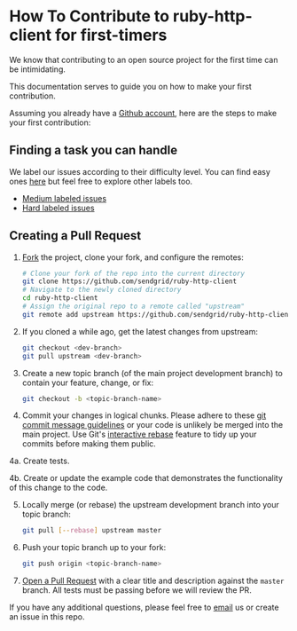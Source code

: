 # How To Contribute to ruby-http-client for first-timers

We know that contributing to an open source project for the first time can be intimidating. 

This documentation serves to guide you on how to make your first contribution.

Assuming you already have a [Github account](https://github.com/join), here are the steps to make your first contribution:

## Finding a task you can handle

We label our issues according to their difficulty level. You can find easy ones [here](https://github.com/sendgrid/ruby-http-client/issues?q=is%3Aopen+is%3Aissue+label%3A%22difficulty%3A+easy%22) but feel free to explore other labels too.

- [Medium labeled issues](https://github.com/sendgrid/ruby-http-client/issues?q=is%3Aopen+is%3Aissue+label%3A%22difficulty%3A+medium%22)
- [Hard labeled issues](https://github.com/sendgrid/ruby-http-client/issues?q=is%3Aopen+is%3Aissue+label%3A%22difficulty%3A+hard%22)


## Creating a Pull Request<a name="creating-a-pull-request"></a>

1. [Fork](https://help.github.com/fork-a-repo/) the project, clone your fork,
   and configure the remotes:

   ```bash
   # Clone your fork of the repo into the current directory
   git clone https://github.com/sendgrid/ruby-http-client
   # Navigate to the newly cloned directory
   cd ruby-http-client
   # Assign the original repo to a remote called "upstream"
   git remote add upstream https://github.com/sendgrid/ruby-http-client
   ```

2. If you cloned a while ago, get the latest changes from upstream:

   ```bash
   git checkout <dev-branch>
   git pull upstream <dev-branch>
   ```

3. Create a new topic branch (of the main project development branch) to
   contain your feature, change, or fix:

   ```bash
   git checkout -b <topic-branch-name>
   ```

4. Commit your changes in logical chunks. Please adhere to these [git commit
   message guidelines](http://tbaggery.com/2008/04/19/a-note-about-git-commit-messages.html)
   or your code is unlikely be merged into the main project. Use Git's
   [interactive rebase](https://help.github.com/articles/interactive-rebase)
   feature to tidy up your commits before making them public.

4a. Create tests.

4b. Create or update the example code that demonstrates the functionality of this change to the code.

5. Locally merge (or rebase) the upstream development branch into your topic branch:

   ```bash
   git pull [--rebase] upstream master
   ```

6. Push your topic branch up to your fork:

   ```bash
   git push origin <topic-branch-name>
   ```

7. [Open a Pull Request](https://help.github.com/articles/using-pull-requests/)
    with a clear title and description against the `master` branch. All tests must be passing before we will review the PR.

If you have any additional questions, please feel free to [email](mailto:dx@sendgrid.com) us or create an issue in this repo.
